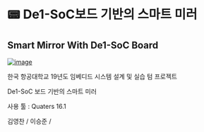 # 📟 De1-SoC보드 기반의 스마트 미러
## Smart Mirror With De1-SoC Board

[![image](https://user-images.githubusercontent.com/40852277/62915951-4d0ca680-bdd1-11e9-820a-c5402138ed15.png)
](https://www.youtube.com/watch?v=O0HS59LyOyg&feature=youtu.be)

한국 항공대학교 19년도 임베디드 시스템 설계 및 실습 텀 프로젝트

De1-SoC 보드 기반의 스마트 미러

사용 툴 : Quaters 16.1

김영찬 / 이승준 / 
